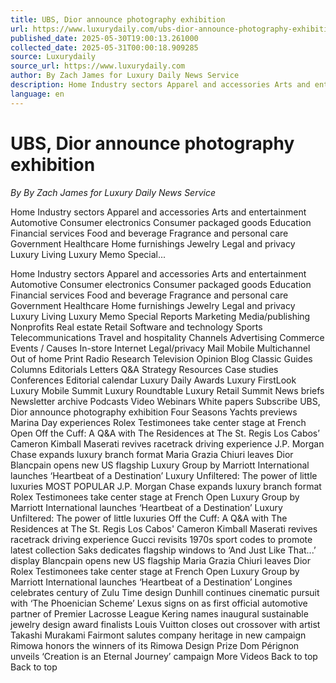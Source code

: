 ```yaml
---
title: UBS, Dior announce photography exhibition
url: https://www.luxurydaily.com/ubs-dior-announce-photography-exhibition/
published_date: 2025-05-30T19:00:13.261000
collected_date: 2025-05-31T00:00:18.909285
source: Luxurydaily
source_url: https://www.luxurydaily.com
author: By Zach James for Luxury Daily News Service
description: Home Industry sectors Apparel and accessories Arts and entertainment Automotive Consumer electronics Consumer packaged goods Education Financial services Food and beverage Fragrance and personal care Government Healthcare Home furnishings Jewelry Legal and privacy Luxury Living Luxury Memo Special...
language: en
---
```


# UBS, Dior announce photography exhibition

*By By Zach James for Luxury Daily News Service*

Home Industry sectors Apparel and accessories Arts and entertainment Automotive Consumer electronics Consumer packaged goods Education Financial services Food and beverage Fragrance and personal care Government Healthcare Home furnishings Jewelry Legal and privacy Luxury Living Luxury Memo Special...

Home Industry sectors Apparel and accessories Arts and entertainment Automotive Consumer electronics Consumer packaged goods Education Financial services Food and beverage Fragrance and personal care Government Healthcare Home furnishings Jewelry Legal and privacy Luxury Living Luxury Memo Special Reports Marketing Media/publishing Nonprofits Real estate Retail Software and technology Sports Telecommunications Travel and hospitality Channels Advertising Commerce Events / Causes In-store Internet Legal/privacy Mail Mobile Multichannel Out of home Print Radio Research Television Opinion Blog Classic Guides Columns Editorials Letters Q&amp;A Strategy Resources Case studies Conferences Editorial calendar Luxury Daily Awards Luxury FirstLook Luxury Mobile Summit Luxury Roundtable Luxury Retail Summit News briefs Newsletter archive Podcasts Video Webinars White papers Subscribe UBS, Dior announce photography exhibition Four Seasons Yachts previews Marina Day experiences Rolex Testimonees take center stage at French Open Off the Cuff: A Q&amp;A with The Residences at The St. Regis Los Cabos’ Cameron Kimball Maserati revives racetrack driving experience J.P. Morgan Chase expands luxury branch format Maria Grazia Chiuri leaves Dior Blancpain opens new US flagship Luxury Group by Marriott International launches ‘Heartbeat of a Destination’ Luxury Unfiltered: The power of little luxuries MOST POPULAR J.P. Morgan Chase expands luxury branch format Rolex Testimonees take center stage at French Open Luxury Group by Marriott International launches ‘Heartbeat of a Destination’ Luxury Unfiltered: The power of little luxuries Off the Cuff: A Q&amp;A with The Residences at The St. Regis Los Cabos' Cameron Kimball Maserati revives racetrack driving experience Gucci revisits 1970s sport codes to promote latest collection Saks dedicates flagship windows to ‘And Just Like That...’ display Blancpain opens new US flagship Maria Grazia Chiuri leaves Dior Rolex Testimonees take center stage at French Open Luxury Group by Marriott International launches ‘Heartbeat of a Destination’ Longines celebrates century of Zulu Time design Dunhill continues cinematic pursuit with ‘The Phoenician Scheme’ Lexus signs on as first official automotive partner of Premier Lacrosse League Kering names inaugural sustainable jewelry design award finalists Louis Vuitton closes out crossover with artist Takashi Murakami Fairmont salutes company heritage in new campaign Rimowa honors the winners of its Rimowa Design Prize Dom Pérignon unveils ‘Creation is an Eternal Journey’ campaign More Videos Back to top Back to top